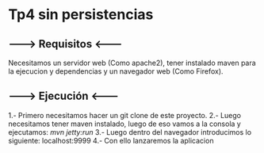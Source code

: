 # Tp4 sin persistencias
                                               
## **---> Requisitos <---**

Necesitamos un servidor web (Como apache2), tener instalado maven para la ejecucion y dependencias y un navegador web (Como Firefox).

## **---> Ejecución <---**

1.- Primero necesitamos hacer un git clone de este proyecto. 
2.- Luego necesitamos tener maven instalado, luego de eso vamos a la consola y ejecutamos: *mvn jetty:run*
3.- Luego dentro del navegador introducimos lo siguiente: localhost:9999 
4.- Con ello lanzaremos la aplicacion
